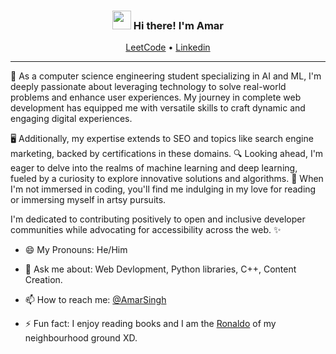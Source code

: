 <!-- Heading -->
<h3 align="center"><img src = "https://raw.githubusercontent.com/MartinHeinz/MartinHeinz/master/wave.gif" width = 30px> Hi there! I'm Amar</h3>

<p align="center">
  <a href="https://leetcode.com/amarsingh589/">LeetCode</a> •
  <a href="https://www.linkedin.com/in/amar-singh-cs/">Linkedin</a>
</p>

 <!-- About section -->
---

🌟 As a computer science engineering student specializing in AI and ML, I'm deeply passionate about leveraging technology to solve real-world problems and enhance user experiences. My journey in complete web development has equipped me with versatile skills to craft dynamic and engaging digital experiences. 

🖥️ Additionally, my expertise extends to SEO and topics like search engine marketing, backed by certifications in these domains. 🔍 Looking ahead, I'm eager to delve into the realms of machine learning and deep learning, fueled by a curiosity to explore innovative solutions and algorithms. 🤖 When I'm not immersed in coding, you'll find me indulging in my love for reading or immersing myself in artsy pursuits. 

I'm dedicated to contributing positively to open and inclusive developer communities while advocating for accessibility across the web. ✨
<br>


- 😄 My Pronouns: He/Him  

- 💬 Ask me about: Web Devlopment, Python libraries, C++, Content Creation.

- 📫 How to reach me: [@AmarSingh](https://www.linkedin.com/in/amar-singh-cs/)

- ⚡ Fun fact: I enjoy reading books and I am the <a href="https://www.google.com/url?sa=i&url=https%3A%2F%2Fwww.pinterest.com%2Fpin%2Fcr7-cristiano-ronaldo-gif-cr7-cristiano-ronaldo-cristiano-ronaldo-manchester-united-discover-share--649222102590215120%2F&psig=AOvVaw1DBTyWqOYvjn5VB0QS4-lm&ust=1708853959694000&source=images&cd=vfe&opi=89978449&ved=0CBAQjRxqFwoTCJjLl6DXw4QDFQAAAAAdAAAAABAO" target="_blank">Ronaldo</a> of my neighbourhood ground XD.

<!-- About section: END -->

<!-- THE END -->
